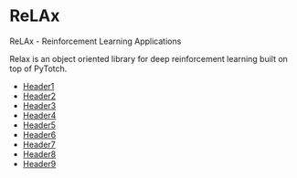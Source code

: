 # ReLAx
ReLAx - Reinforcement Learning Applications

Relax is an object oriented library for deep reinforcement learning built on top of PyTotch.

<!-- toc -->

- [Header1](#header1)
- [Header2](#header1)
- [Header3](#header1)
- [Header4](#header1)
- [Header5](#header1)
- [Header6](#header1)
- [Header7](#header1)
- [Header8](#header1)
- [Header9](#header1)
